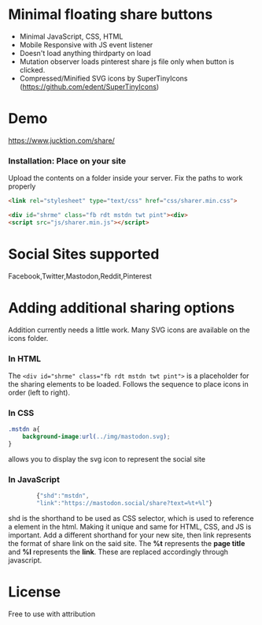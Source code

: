 Minimal floating share buttons
======

- Minimal JavaScript, CSS, HTML
- Mobile Responsive with JS event listener
- Doesn't load anything thirdparty on load
- Mutation observer loads pinterest share js file only when button is clicked.
- Compressed/Minified SVG icons by SuperTinyIcons (https://github.com/edent/SuperTinyIcons)


Demo
======
https://www.jucktion.com/share/

### Installation: Place on your site
Upload the contents on a folder inside your server. Fix the paths to work properly

```html
<link rel="stylesheet" type="text/css" href="css/sharer.min.css">

<div id="shrme" class="fb rdt mstdn twt pint"><div>
<script src="js/sharer.min.js"></script>
```

Social Sites supported
======
Facebook,Twitter,Mastodon,Reddit,Pinterest

Adding additional sharing options
======
Addition currently needs a little work.
Many SVG icons are available on the icons folder.

### In HTML
The `<div id="shrme" class="fb rdt mstdn twt pint">` is a placeholder for the sharing elements to be loaded. Follows the sequence to place icons in order (left to right).

### In CSS
```CSS
.mstdn a{
    background-image:url(../img/mastodon.svg);
}
```
allows you to display the svg icon to represent the social site

### In JavaScript
```javascript
        {"shd":"mstdn",
        "link":"https://mastodon.social/share?text=%t+%l"}
```
shd is the shorthand to be used as CSS selector, which is used to reference a element in the html. Making it unique and same for HTML, CSS, and JS is important. 
Add a different shorthand for your new site, then link represents the format of share link on the said site.
The **%t** represents the **page title** and **%l** represents the **link**. These are replaced accordingly through javascript. 


License
======
Free to use with attribution